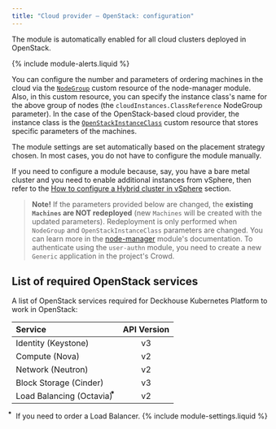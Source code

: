 ```yaml
---
title: "Cloud provider — OpenStack: configuration"
---
```


The module is automatically enabled for all cloud clusters deployed in OpenStack.

{% include module-alerts.liquid %}

You can configure the number and parameters of ordering machines in the cloud via the [`NodeGroup`](../../modules/040-node-manager/cr.html#nodegroup) custom resource of the node-manager module. Also, in this custom resource, you can specify the instance class's name for the above group of nodes (the `cloudInstances.ClassReference` NodeGroup parameter). In the case of the OpenStack-based cloud provider, the instance class is the [`OpenStackInstanceClass`](cr.html#openstackinstanceclass) custom resource that stores specific parameters of the machines.

The module settings are set automatically based on the placement strategy chosen. In most cases, you do not have to configure the module manually.

If you need to configure a module because, say, you have a bare metal cluster and you need to enable additional instances from vSphere, then refer to the [How to configure a Hybrid cluster in vSphere](faq.html#how-do-i-create-a-hybrid-cluster) section.

> **Note!** If the parameters provided below are changed, the **existing `Machines` are NOT redeployed** (new `Machines` will be created with the updated parameters). Redeployment is only performed when `NodeGroup` and `OpenStackInstanceClass` parameters are changed. You can learn more in the [node-manager](../../modules/040-node-manager/faq.html#how-do-i-redeploy-ephemeral-machines-in-the-cloud-with-a-new-configuration) module's documentation.
> To authenticate using the `user-authn` module, you need to create a new `Generic` application in the project's Crowd.

## List of required OpenStack services

A list of OpenStack services required for Deckhouse Kubernetes Platform to work in OpenStack:

| Service                           | API Version |
|:----------------------------------|:-----------:|
| Identity (Keystone)               | v3          |
| Compute (Nova)                    | v2          |
| Network (Neutron)                 | v2          |
| Block Storage (Cinder)            | v3          |
| Load Balancing (Octavia) &#8432;  | v2          |

&#8432;  If you need to order a Load Balancer.
{% include module-settings.liquid %}
